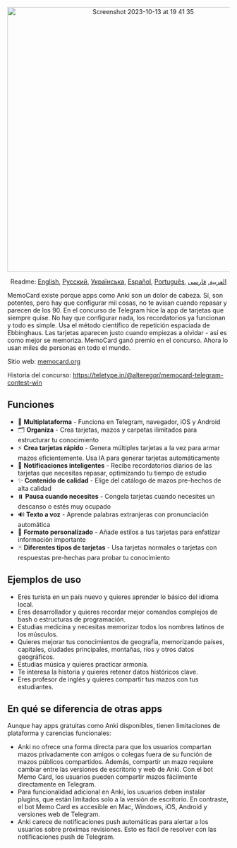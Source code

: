 <p align="center">
<img width="600" alt="Screenshot 2023-10-13 at 19 41 35" src="https://github.com/kubk/memo-card/assets/22447849/7f754776-3e57-4669-becc-410e1b285199"></p>

<p align="center">
  Readme: <a href="../README.md">English</a>, <a href="./README.ru.md">Русский</a>, <a href="./README.ua.md">Українська</a>, <a href="./README.es.md">Español</a>, <a href="./README.pt-br.md">Português</a>, <a href="./README.ar.md">العربية</a>, <a href="./README.fa.md">فارسی</a>
</p>

MemoCard existe porque apps como Anki son un dolor de cabeza. Sí, son potentes, pero hay que configurar mil cosas, no te avisan cuando repasar y parecen de los 90. En el concurso de Telegram hice la app de tarjetas que siempre quise. No hay que configurar nada, los recordatorios ya funcionan y todo es simple. Usa el método científico de repetición espaciada de Ebbinghaus. Las tarjetas aparecen justo cuando empiezas a olvidar - así es como mejor se memoriza. MemoCard ganó premio en el concurso. Ahora lo usan miles de personas en todo el mundo.

Sitio web: [memocard.org](https://memocard.org/es)

Historia del concurso: https://teletype.in/@alteregor/memocard-telegram-contest-win

## Funciones

- 📱 **Multiplataforma** - Funciona en Telegram, navegador, iOS y Android
- 🗂️ **Organiza** - Crea tarjetas, mazos y carpetas ilimitados para estructurar tu conocimiento
- ⚡ **Crea tarjetas rápido** - Genera múltiples tarjetas a la vez para armar mazos eficientemente. Usa IA para generar tarjetas automáticamente
- 🔔 **Notificaciones inteligentes** - Recibe recordatorios diarios de las tarjetas que necesitas repasar, optimizando tu tiempo de estudio
- ✨ **Contenido de calidad** - Elige del catálogo de mazos pre-hechos de alta calidad
- ⏸️ **Pausa cuando necesites** - Congela tarjetas cuando necesites un descanso o estés muy ocupado
- 🔊 **Texto a voz** - Aprende palabras extranjeras con pronunciación automática
- 🎨 **Formato personalizado** - Añade estilos a tus tarjetas para enfatizar información importante
- 🃏 **Diferentes tipos de tarjetas** - Usa tarjetas normales o tarjetas con respuestas pre-hechas para probar tu conocimiento

## Ejemplos de uso
- Eres turista en un país nuevo y quieres aprender lo básico del idioma local.
- Eres desarrollador y quieres recordar mejor comandos complejos de bash o estructuras de programación.
- Estudias medicina y necesitas memorizar todos los nombres latinos de los músculos.
- Quieres mejorar tus conocimientos de geografía, memorizando países, capitales, ciudades principales, montañas, ríos y otros datos geográficos.
- Estudias música y quieres practicar armonía.
- Te interesa la historia y quieres retener datos históricos clave.
- Eres profesor de inglés y quieres compartir tus mazos con tus estudiantes.

## En qué se diferencia de otras apps

Aunque hay apps gratuitas como Anki disponibles, tienen limitaciones de plataforma y carencias funcionales:
- Anki no ofrece una forma directa para que los usuarios compartan mazos privadamente con amigos o colegas fuera de su función de mazos públicos compartidos. Además, compartir un mazo requiere cambiar entre las versiones de escritorio y web de Anki. Con el bot Memo Card, los usuarios pueden compartir mazos fácilmente directamente en Telegram.
- Para funcionalidad adicional en Anki, los usuarios deben instalar plugins, que están limitados solo a la versión de escritorio. En contraste, el bot Memo Card es accesible en Mac, Windows, iOS, Android y versiones web de Telegram.
- Anki carece de notificaciones push automáticas para alertar a los usuarios sobre próximas revisiones. Esto es fácil de resolver con las notificaciones push de Telegram.